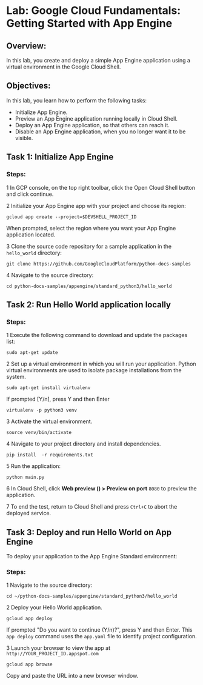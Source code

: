 # Lab: Google Cloud Fundamentals: Getting Started with App Engine

## Overview:

In this lab, you create and deploy a simple App Engine application using a virtual environment in the Google Cloud Shell.
             
## Objectives: 

In this lab, you learn how to perform the following tasks:
- Initialize App Engine.
- Preview an App Engine application running locally in Cloud Shell.
- Deploy an App Engine application, so that others can reach it.
- Disable an App Engine application, when you no longer want it to be visible.

## Task 1: Initialize App Engine


### Steps: 
1 In GCP console, on the top right toolbar, click the Open Cloud Shell button and click continue.

2 Initialize your App Engine app with your project and choose its region:
```$xslt
gcloud app create --project=$DEVSHELL_PROJECT_ID
```
When prompted, select the region where you want your App Engine application located.

3 Clone the source code repository for a sample application in the `hello_world` directory:
```$xslt
git clone https://github.com/GoogleCloudPlatform/python-docs-samples
```

4 Navigate to the source directory:
```$xslt
cd python-docs-samples/appengine/standard_python3/hello_world
```

## Task 2: Run Hello World application locally

### Steps:
1 Execute the following command to download and update the packages list:
```$xslt
sudo apt-get update
```

2 Set up a virtual environment in which you will run your application. Python virtual environments are used to isolate package installations from the system.
```$xslt
sudo apt-get install virtualenv
```
If prompted [Y/n], press Y and then Enter 
```$xslt
virtualenv -p python3 venv
```

3 Activate the virtual environment.
```$xslt
source venv/bin/activate
```

4 Navigate to your project directory and install dependencies.
```$xslt
pip install  -r requirements.txt
```

5 Run the application:
```$xslt
python main.py
```

6 In Cloud Shell, click **Web preview () > Preview on port** `8080` to preview the application.

7 To end the test, return to Cloud Shell and press `Ctrl+C` to abort the deployed service.


## Task 3: Deploy and run Hello World on App Engine

To deploy your application to the App Engine Standard environment:

### Steps:
1 Navigate to the source directory:
```$xslt
cd ~/python-docs-samples/appengine/standard_python3/hello_world
```

2 Deploy your Hello World application.
```$xslt
gcloud app deploy
```
If prompted "Do you want to continue (Y/n)?", press Y and then Enter.
This `app deploy` command uses the `app.yaml` file to identify project configuration.

3 Launch your browser to view the app at `http://YOUR_PROJECT_ID.appspot.com`
```$xslt
gcloud app browse
```
Copy and paste the URL into a new browser window.